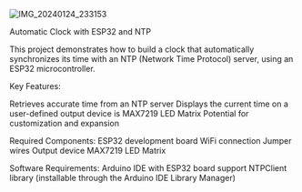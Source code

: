 
![IMG_20240124_233153](https://github.com/aprijunaidi/Automatic-Clock-Using-ESP32-and-NTP/assets/7279471/74d2db1b-3a0b-4627-ac75-c82b3e4ecbd4)


Automatic Clock with ESP32 and NTP

This project demonstrates how to build a clock that automatically synchronizes its time with an NTP (Network Time Protocol) server, using an ESP32 microcontroller.

Key Features:

Retrieves accurate time from an NTP server
Displays the current time on a user-defined output device is MAX7219 LED Matrix
Potential for customization and expansion

Required Components:
ESP32 development board
WiFi connection
Jumper wires
Output device MAX7219 LED Matrix

Software Requirements:
Arduino IDE with ESP32 board support
NTPClient library (installable through the Arduino IDE Library Manager)
